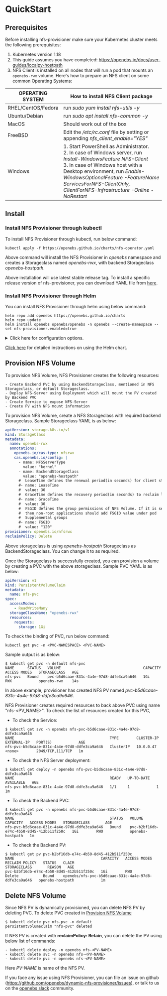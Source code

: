 # QuickStart
## Prerequisites
Before installing nfs-provisioner make sure your Kubernetes cluster meets the following prerequisites:

1. Kubernetes version 1.18
2. This guide assumes you have completed: https://openebs.io/docs/user-guides/localpv-hostpath
3. NFS Client is installed on all nodes that will run a pod that mounts an `openebs-rwx` volume.
   Here's how to prepare an NFS client on some common Operating Systems:

| OPERATING SYSTEM |  How to install NFS Client package                                |
| ---------------- | -------------------------------------------------------- |
| RHEL/CentOS/Fedora  |run *sudo yum install nfs-utils -y*      |
| Ubuntu/Debian   |run *sudo apt install nfs-common -y*     |
| MacOS     |Should work out of the box |
| FreeBSD  |Edit the */etc/rc.conf* file by setting or appending *nfs_client_enable="YES"* |
| Windows   |1. Start PowerShell as Administrator.<br/>2. In case of Windows server, run *Install-WindowsFeature NFS-Client*<br/>3. In case of Windows host with a Desktop environment, run *Enable-WindowsOptionalFeature -FeatureName ServicesForNFS-ClientOnly, ClientForNFS-Infrastructure -Online -NoRestart* |

## Install
### Install NFS Provisioner through kubectl
To install NFS Provisioner through kubectl, run below command:
```
kubectl apply -f https://openebs.github.io/charts/nfs-operator.yaml
```

Above command will install the NFS Provisioner in *openebs* namespace and creates a Storageclass named *openebs-rwx*, with backend Storageclass *openebs-hostpath*.

Above installation will use latest stable release tag. To install a specific release version of nfs-provisioner, you can download YAML file from [here](https://github.com/openebs/charts/tree/gh-pages).


### Install NFS Provisioner through Helm
You can install NFS Provisioner through helm using below command:

```
helm repo add openebs https://openebs.github.io/charts
helm repo update
helm install openebs openebs/openebs -n openebs --create-namespace --set nfs-provisioner.enabled=true
```

<details>
  <summary>Click here for configuration options.</summary>

  1. Install OpenEBS NFS Provisioner without NDM and Dynamic LocalPV Provisioner.

     You may choose to exclude the NDM and LocalPV subchart from installation if...
     - you want to only use OpenEBS NFS Provisioner
     - you already have NDM and LocalPV installed. Check if
        - NDM pods exist with the command `kubectl get pods -n openebs -l 'openebs.io/component-name in (ndm, ndm-operator)'`
        - LocalPV pods exists with the command `kubectl get pods -n openebs -l 'openebs.io/component-name in (openebs-localpv-provisioner)'`

```console
helm install openebs openebs/openebs -n openebs --create-namespace \
  --set ndm.enabled=false \
  --set ndmOperator.enabled=false \
  --set localprovisioner.enabled=false  \
  --set nfs-provisioner.enabled=true
```
</details>

[Click here](https://github.com/openebs/dynamic-nfs-provisioner/tree/develop/deploy/helm/charts) for detailed instructions on using the Helm chart.

## Provision NFS Volume
To provision NFS Volume, NFS Provisioner creates the following resources:

    - Create Backend PVC by using BackendStorageclass, mentioned in NFS Storageclass, or default Storageclass.
    - Deploy NFS-Server using Deployment which will mount the PV created by Backend PVC
    - Create Service to expose NFS-Server
    - Create PV with NFS mount information

To provision NFS Volume, create a NFS Storageclass with required backend Storageclass. Sample Storageclass YAML is as below:

```yaml
apiVersion: storage.k8s.io/v1
kind: StorageClass
metadata:
  name: openebs-rwx
  annotations:
    openebs.io/cas-type: nfsrwx
    cas.openebs.io/config: |
      - name: NFSServerType
        value: "kernel"
      - name: BackendStorageClass
        value: "openebs-hostpath"
      #  LeaseTime defines the renewal period(in seconds) for client state
      #- name: LeaseTime
      #  value: 30
      #  GraceTime defines the recovery period(in seconds) to reclaim locks
      #- name: GraceTime
      #  value: 30
      #  FSGID defines the group permissions of NFS Volume. If it is set
      #  then non-root applications should add FSGID value under pod
      #  Supplemental groups
      #- name: FSGID
      #  value: "120"
provisioner: openebs.io/nfsrwx
reclaimPolicy: Delete
```

Above storageclass is using *openebs-hostpath* Storageclass as BackendStorageclass. You can change it to as required.

Once the Storageclass is successfully created, you can provision a volume by creating a PVC with the above storageclass. Sample PVC YAML is as below:

```yaml
apiVersion: v1
kind: PersistentVolumeClaim
metadata:
  name: nfs-pvc
spec:
  accessModes:
    - ReadWriteMany
  storageClassName: "openebs-rwx"
  resources:
    requests:
      storage: 1Gi
```

To check the binding of PVC, run below command:
```
kubectl get pvc -n <PVC-NAMESPACE> <PVC-NAME>
```

Sample output is as below:
```
$ kubectl get pvc -n default nfs-pvc
NAME      STATUS   VOLUME                                     CAPACITY   ACCESS MODES   STORAGECLASS   AGE
nfs-pvc   Bound    pvc-b5d6caae-831c-4a4e-97d8-ddfe3ca9a646   1Gi        RWX            openebs-rwx    14s
```
In above example, provisioner has created NFS PV named *pvc-b5d6caae-831c-4a4e-97d8-ddfe3ca9a646*.


NFS Provisioner creates required resources to back above PVC using name "nfs-<PV_NAME>". To check the list of resources created for this PVC,

- To check the Service:
```
$ kubectl get svc -n openebs nfs-pvc-b5d6caae-831c-4a4e-97d8-ddfe3ca9a646
NAME                                           TYPE        CLUSTER-IP   EXTERNAL-IP   PORT(S)            AGE
nfs-pvc-b5d6caae-831c-4a4e-97d8-ddfe3ca9a646   ClusterIP   10.0.0.47    <none>        2049/TCP,111/TCP   1m
```

- To check the NFS Server deployment:
```
$ kubectl get deploy -n openebs nfs-pvc-b5d6caae-831c-4a4e-97d8-ddfe3ca9a646
NAME                                           READY   UP-TO-DATE   AVAILABLE   AGE
nfs-pvc-b5d6caae-831c-4a4e-97d8-ddfe3ca9a646   1/1     1            1           1m
```

- To check the Backend PVC:
```
$ kubectl get pvc -n openebs nfs-pvc-b5d6caae-831c-4a4e-97d8-ddfe3ca9a646
NAME                                           STATUS   VOLUME                                     CAPACITY   ACCESS MODES   STORAGECLASS       AGE
nfs-pvc-b5d6caae-831c-4a4e-97d8-ddfe3ca9a646   Bound    pvc-b2bf16db-e74c-4b50-8d45-412b511f250c   1Gi        RWO            openebs-hostpath   1m
```

- To check the Backend PV:
```
$ kubectl get pv pvc-b2bf16db-e74c-4b50-8d45-412b511f250c
NAME                                       CAPACITY   ACCESS MODES   RECLAIM POLICY   STATUS   CLAIM                                                  STORAGECLASS       REASON   AGE
pvc-b2bf16db-e74c-4b50-8d45-412b511f250c   1Gi        RWO            Delete           Bound    openebs/nfs-pvc-b5d6caae-831c-4a4e-97d8-ddfe3ca9a646   openebs-hostpath            1m
```

## Delete NFS Volume
Since NFS PV is dynamically provisioned, you can delete NFS PV by deleting PVC.
To delete PVC created in [Provision NFS Volume](#provision-nfs-volume)

```
$ kubectl delete pvc nfs-pvc -n default
persistentvolumeclaim "nfs-pvc" deleted
```

If NFS PV is created with **reclaimPolicy: Retain**, you can delete the PV using below list of commands:
```
- kubectl delete deploy -n openebs nfs-<PV-NAME>
- kubectl delete svc -n openebs nfs-<PV-NAME>
- kubectl delete pvc -n openebs nfs-<PV-NAME>
```
Here *PV-NAME* is name of the NFS PV.


If you face any issue using NFS Provisioner, you can file an issue on github (https://github.com/openebs/dynamic-nfs-provisioner/issues), or talk to us on the [openebs slack](https://kubernetes.slack.com/messages/openebs/) community.
